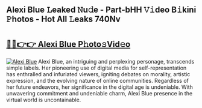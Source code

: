 ## Alexi Blue 𝙻eaked 𝙽u𝚍e - Part-bHH 𝚅𝚒deo B𝚒kini 𝙿hotos - Hot All 𝙻eaks 740Nv

# <h2><a href="http://ld3o99m.urlbe.top/?page=Alexi+Blue">🔗🔗👉👉 Alexi Blue P𝚑oto𝚜Vid𝚎o</a></h2>

[![Alexi Blue](https://i.imgur.com/eBuTRDB.gif)](http://ld3o99m.urlbe.top/?page=Alexi+Blue)
Alexi Blue, an intriguing and perplexing personage, transcends simple labels. Her pioneering use of digital media for self-representation has enthralled and infuriated viewers, igniting debates on morality, artistic expression, and the evolving nature of online communities. Regardless of her future endeavors, her significance in the digital age is undeniable. With unwavering commitment and undeniable charm, Alexi Blue presence in the virtual world is uncontainable.
